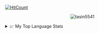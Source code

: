 [![HitCount](http://hits.dwyl.com/Tasin5541/tasin5541.svg)](http://hits.dwyl.com/Tasin5541/tasin5541)

<p align="center"> <img src="https://github-readme-stats.tasin5541.vercel.app/api?username=Tasin5541&show_icons=true&count_private=true&include_all_commits=true" alt="tasin5541" />

<details>
<summary>📈 My Top Language Stats</summary>
<p align="center"> <img src="https://github-readme-stats.tasin5541.vercel.app/api/top-langs/?username=Tasin5541" alt="tasin5541" />
</details>